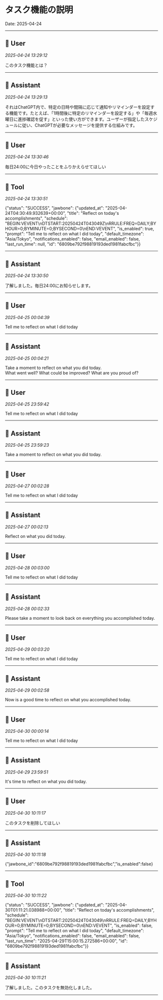 # タスク機能の説明

Date: 2025-04-24

---

## 👤 User
*2025-04-24 13:29:12*

このタスク機能とは？

---

## 🤖 Assistant
*2025-04-24 13:29:13*

それはChatGPT内で、特定の日時や間隔に応じて通知やリマインダーを設定する機能です。たとえば、「1時間後に特定のリマインダーを設定する」や「毎週水曜日に進捗確認を促す」といった使い方ができます。ユーザーが指定したスケジュールに従い、ChatGPTが必要なメッセージを提供する仕組みです。

---

## 👤 User
*2025-04-24 13:30:46*

毎日24:00に今日やったことをふりかえらせてほしい

---

## 🔧 Tool
*2025-04-24 13:30:51*

{"status": "SUCCESS", "jawbone": {"updated_at": "2025-04-24T04:30:49.932639+00:00", "title": "Reflect on today's accomplishments", "schedule": "BEGIN:VEVENT\nDTSTART:20250424T043049Z\nRRULE:FREQ=DAILY;BYHOUR=0;BYMINUTE=0;BYSECOND=0\nEND:VEVENT", "is_enabled": true, "prompt": "Tell me to reflect on what I did today", "default_timezone": "Asia/Tokyo", "notifications_enabled": false, "email_enabled": false, "last_run_time": null, "id": "6809be792f98819193ded1981fabcfbc"}}

---

## 🤖 Assistant
*2025-04-24 13:30:50*

了解しました。毎日24:00にお知らせします。

---

## 👤 User
*2025-04-25 00:04:39*

Tell me to reflect on what I did today

---

## 🤖 Assistant
*2025-04-25 00:04:21*

Take a moment to reflect on what you did today.  
What went well? What could be improved? What are you proud of?

---

## 👤 User
*2025-04-25 23:59:42*

Tell me to reflect on what I did today

---

## 🤖 Assistant
*2025-04-25 23:59:23*

Take a moment to reflect on what you did today.

---

## 👤 User
*2025-04-27 00:02:28*

Tell me to reflect on what I did today

---

## 🤖 Assistant
*2025-04-27 00:02:13*

Reflect on what you did today.

---

## 👤 User
*2025-04-28 00:03:00*

Tell me to reflect on what I did today

---

## 🤖 Assistant
*2025-04-28 00:02:33*

Please take a moment to look back on everything you accomplished today.

---

## 👤 User
*2025-04-29 00:03:20*

Tell me to reflect on what I did today

---

## 🤖 Assistant
*2025-04-29 00:02:58*

Now is a good time to reflect on what you accomplished today.

---

## 👤 User
*2025-04-30 00:00:14*

Tell me to reflect on what I did today

---

## 🤖 Assistant
*2025-04-29 23:59:51*

It's time to reflect on what you did today.

---

## 👤 User
*2025-04-30 10:11:17*

このタスクを削除してほしい

---

## 🤖 Assistant
*2025-04-30 10:11:18*

{"jawbone_id":"6809be792f98819193ded1981fabcfbc","is_enabled":false}

---

## 🔧 Tool
*2025-04-30 10:11:22*

{"status": "SUCCESS", "jawbone": {"updated_at": "2025-04-30T01:11:21.038988+00:00", "title": "Reflect on today's accomplishments", "schedule": "BEGIN:VEVENT\nDTSTART:20250424T043049\nRRULE:FREQ=DAILY;BYHOUR=0;BYMINUTE=0;BYSECOND=0\nEND:VEVENT", "is_enabled": false, "prompt": "Tell me to reflect on what I did today", "default_timezone": "Asia/Tokyo", "notifications_enabled": false, "email_enabled": false, "last_run_time": "2025-04-29T15:00:15.272586+00:00", "id": "6809be792f98819193ded1981fabcfbc"}}

---

## 🤖 Assistant
*2025-04-30 10:11:21*

了解しました。このタスクを無効化しました。

---
